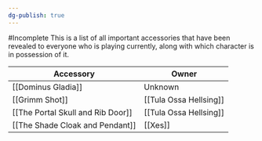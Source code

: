 ```yaml
---
dg-publish: true
---
```

#Incomplete 
This is a list of all important accessories that have been revealed to everyone who is playing currently, along with which character is in possession of it.

| Accessory                         | Owner                  |
| --------------------------------- | ---------------------- |
| [[Dominus Gladia]]                 | Unknown                |
| [[Grimm Shot]]                    | [[Tula Ossa Hellsing]] |
| [[The Portal Skull and Rib Door]] | [[Tula Ossa Hellsing]] |
| [[The Shade Cloak and Pendant]]   | [[Xes]]                |
